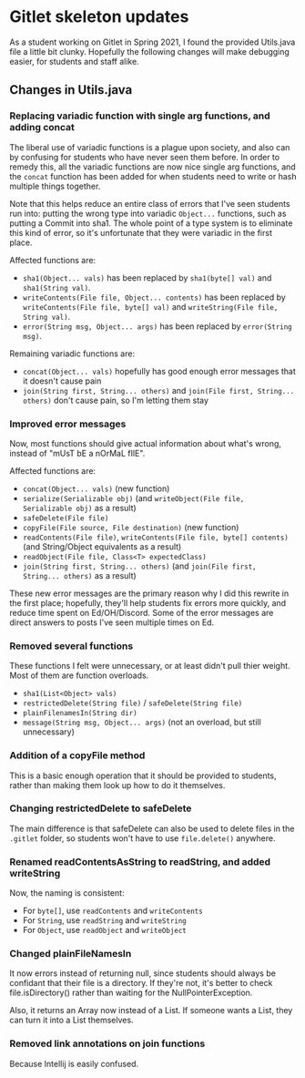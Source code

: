 # Gitlet skeleton updates


As a student working on Gitlet in Spring 2021, I found the provided Utils.java file a little bit clunky. Hopefully the following changes will make debugging easier, for students and staff alike.


## Changes in Utils.java



### Replacing variadic function with single arg functions, and adding concat

The liberal use of variadic functions is a plague upon society, and also can by confusing for students who have never seen them before. In order to remedy this, all the variadic functions are now nice single arg functions, and the `concat` function has been added for when students need to write or hash multiple things together.

Note that this helps reduce an entire class of errors that I've seen students run into: putting the wrong type into variadic `Object...` functions, such as putting a Commit into sha1. The whole point of a type system is to eliminate this kind of error, so it's unfortunate that they were variadic in the first place.

Affected functions are:
 - `sha1(Object... vals)` has been replaced by `sha1(byte[] val)` and `sha1(String val)`.
 - `writeContents(File file, Object... contents)` has been replaced by `writeContents(File file, byte[] val)` and `writeString(File file, String val)`.
 - `error(String msg, Object... args)` has been replaced by `error(String msg)`.

Remaining variadic functions are:
 - `concat(Object... vals)` hopefully has good enough error messages that it doesn't cause pain
 - `join(String first, String... others)` and `join(File first, String... others)` don't cause pain, so I'm letting them stay

### Improved error messages

Now, most functions should give actual information about what's wrong, instead of "mUsT bE a nOrMaL fIlE".

Affected functions are:
 - `concat(Object... vals)` (new function)
 - `serialize(Serializable obj)` (and `writeObject(File file, Serializable obj)` as a result)
 - `safeDelete(File file)`
 - `copyFile(File source, File destination)` (new function)
 - `readContents(File file)`, `writeContents(File file, byte[] contents)` (and String/Object equivalents as a result)
 - `readObject(File file, Class<T> expectedClass)`
 - `join(String first, String... others)` (and `join(File first, String... others)` as a result)

These new error messages are the primary reason why I did this rewrite in the first place; hopefully, they'll help students fix errors more quickly, and reduce time spent on Ed/OH/Discord. Some of the error messages are direct answers to posts I've seen multiple times on Ed.


### Removed several functions

These functions I felt were unnecessary, or at least didn't pull thier weight. Most of them are function overloads.
 - `sha1(List<Object> vals)`
 - `restrictedDelete(String file)` / `safeDelete(String file)`
 - `plainFilenamesIn(String dir)`
 - `message(String msg, Object... args)` (not an overload, but still unnecessary)

### Addition of a copyFile method

This is a basic enough operation that it should be provided to students, rather than making them look up how to do it themselves. 

### Changing restrictedDelete to safeDelete

The main difference is that safeDelete can also be used to delete files in the `.gitlet` folder, so students won't have to use `file.delete()` anywhere.

### Renamed readContentsAsString to readString, and added writeString

Now, the naming is consistent:
 - For `byte[]`, use `readContents` and `writeContents`
 - For `String`, use `readString` and `writeString`
 - For `Object`, use `readObject` and `writeObject`


### Changed plainFileNamesIn 

It now errors instead of returning null, since students should always be confidant that their file is a directory. If they're not, it's better to check file.isDirectory() rather than waiting for the NullPointerException.

Also, it returns an Array now instead of a List. If someone wants a List, they can turn it into a List themselves.

### Removed link annotations on join functions

Because Intellij is easily confused.
